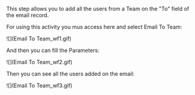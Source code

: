 This step allows you to add all the users from a Team on the "To" field of the email record.


For using this activity you mus access here and select Email To Team:

![](Email To Team_wf1.gif)

And then you can fill the Parameters:

![](Email To Team_wf2.gif)

Then you can see all the users added on the email:

![](Email To Team_wf3.gif)
